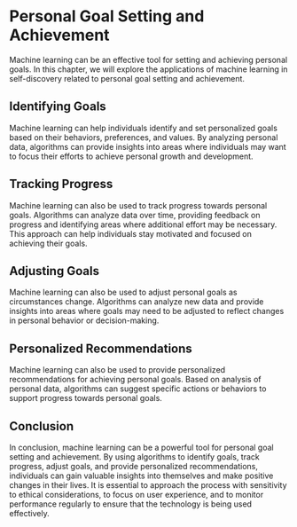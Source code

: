 Personal Goal Setting and Achievement
====================================================================================================

Machine learning can be an effective tool for setting and achieving personal goals. In this chapter, we will explore the applications of machine learning in self-discovery related to personal goal setting and achievement.

Identifying Goals
-----------------

Machine learning can help individuals identify and set personalized goals based on their behaviors, preferences, and values. By analyzing personal data, algorithms can provide insights into areas where individuals may want to focus their efforts to achieve personal growth and development.

Tracking Progress
-----------------

Machine learning can also be used to track progress towards personal goals. Algorithms can analyze data over time, providing feedback on progress and identifying areas where additional effort may be necessary. This approach can help individuals stay motivated and focused on achieving their goals.

Adjusting Goals
---------------

Machine learning can also be used to adjust personal goals as circumstances change. Algorithms can analyze new data and provide insights into areas where goals may need to be adjusted to reflect changes in personal behavior or decision-making.

Personalized Recommendations
----------------------------

Machine learning can also be used to provide personalized recommendations for achieving personal goals. Based on analysis of personal data, algorithms can suggest specific actions or behaviors to support progress towards personal goals.

Conclusion
----------

In conclusion, machine learning can be a powerful tool for personal goal setting and achievement. By using algorithms to identify goals, track progress, adjust goals, and provide personalized recommendations, individuals can gain valuable insights into themselves and make positive changes in their lives. It is essential to approach the process with sensitivity to ethical considerations, to focus on user experience, and to monitor performance regularly to ensure that the technology is being used effectively.
